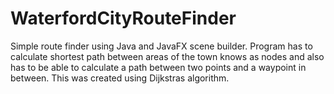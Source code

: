 # WaterfordCityRouteFinder

Simple route finder using Java and JavaFX scene builder. Program has to calculate shortest path between areas of the town knows as nodes and also has to be able to calculate a path between two points and a waypoint in between. This was created using Dijkstras algorithm.
